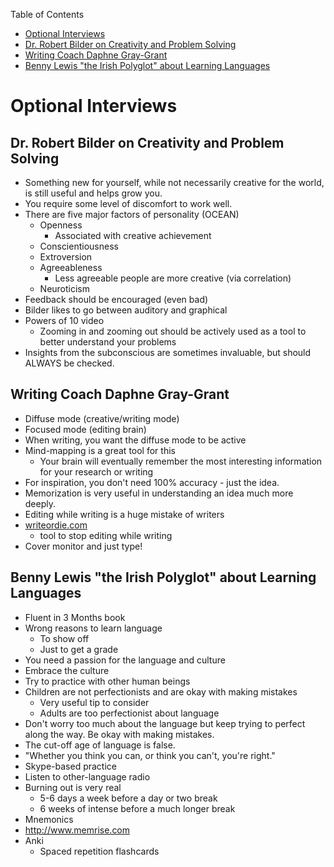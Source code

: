 <!-- START doctoc generated TOC please keep comment here to allow auto update -->
<!-- DON'T EDIT THIS SECTION, INSTEAD RE-RUN doctoc TO UPDATE -->
Table of Contents

-   [Optional Interviews](#optional-interviews)
-   [Dr. Robert Bilder on Creativity and Problem
    Solving](#dr-robert-bilder-on-creativity-and-problem-solving)
-   [Writing Coach Daphne Gray-Grant](#writing-coach-daphne-gray-grant)
-   [Benny Lewis "the Irish Polyglot" about Learning
    Languages](#benny-lewis-the-irish-polyglot-about-learning-languages)

<!-- END doctoc generated TOC please keep comment here to allow auto update -->
Optional Interviews
===================

Dr. Robert Bilder on Creativity and Problem Solving
---------------------------------------------------

-   Something new for yourself, while not necessarily creative for the
    world, is still useful and helps grow you.
-   You require some level of discomfort to work well.
-   There are five major factors of personality (OCEAN)
    -   Openness
        -   Associated with creative achievement
    -   Conscientiousness
    -   Extroversion
    -   Agreeableness
        -   Less agreeable people are more creative (via correlation)
    -   Neuroticism
-   Feedback should be encouraged (even bad)
-   Bilder likes to go between auditory and graphical
-   Powers of 10 video
    -   Zooming in and zooming out should be actively used as a tool to
        better understand your problems
-   Insights from the subconscious are sometimes invaluable, but should
    ALWAYS be checked.

Writing Coach Daphne Gray-Grant
-------------------------------

-   Diffuse mode (creative/writing mode)
-   Focused mode (editing brain)
-   When writing, you want the diffuse mode to be active
-   Mind-mapping is a great tool for this
    -   Your brain will eventually remember the most interesting
        information for your research or writing
-   For inspiration, you don't need 100% accuracy - just the idea.
-   Memorization is very useful in understanding an idea much
    more deeply.
-   Editing while writing is a huge mistake of writers
-   [writeordie.com](https://writeordie.com)
    -   tool to stop editing while writing
-   Cover monitor and just type!

Benny Lewis "the Irish Polyglot" about Learning Languages
---------------------------------------------------------

-   Fluent in 3 Months book
-   Wrong reasons to learn language
    -   To show off
    -   Just to get a grade
-   You need a passion for the language and culture
-   Embrace the culture
-   Try to practice with other human beings
-   Children are not perfectionists and are okay with making mistakes
    -   Very useful tip to consider
    -   Adults are too perfectionist about language
-   Don't worry too much about the language but keep trying to perfect
    along the way. Be okay with making mistakes.
-   The cut-off age of language is false.
-   "Whether you think you can, or think you can't, you're right."
-   Skype-based practice
-   Listen to other-language radio
-   Burning out is very real
    -   5-6 days a week before a day or two break
    -   6 weeks of intense before a much longer break
-   Mnemonics
-   http://www.memrise.com
-   Anki
    -   Spaced repetition flashcards

